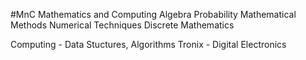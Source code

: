 #MnC
Mathematics and Computing
Algebra
Probability
Mathematical Methods
Numerical Techniques
Discrete Mathematics

Computing - Data Stuctures,  Algorithms
Tronix - Digital Electronics
            
